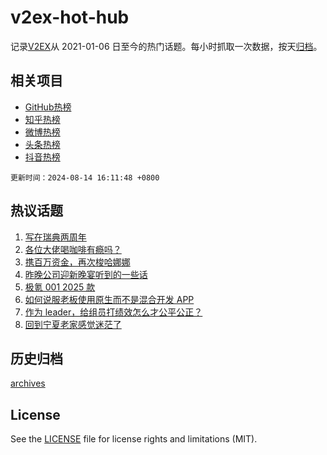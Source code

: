 # v2ex-hot-hub

 记录[V2EX](https://www.v2ex.com/)从 2021-01-06 日至今的热门话题。每小时抓取一次数据，按天[归档](archives)。
 
 ## 相关项目

- [GitHub热榜](https://github.com/lonnyzhang423/github-hot-hub)
- [知乎热榜](https://github.com/lonnyzhang423/zhihu-hot-hub)
- [微博热榜](https://github.com/lonnyzhang423/weibo-hot-hub)
- [头条热榜](https://github.com/lonnyzhang423/toutiao-hot-hub)
- [抖音热榜](https://github.com/lonnyzhang423/douyin-hot-hub)


 `更新时间：2024-08-14 16:11:48 +0800`

## 热议话题

1. [写在瑞典两周年](https://www.v2ex.com/t/1064758)
1. [各位大佬喝咖啡有瘾吗？](https://www.v2ex.com/t/1064826)
1. [携百万资金，再次梭哈娜娜](https://www.v2ex.com/t/1064910)
1. [昨晚公司迎新晚宴听到的一些话](https://www.v2ex.com/t/1064785)
1. [极氪 001 2025 款](https://www.v2ex.com/t/1064775)
1. [如何说服老板使用原生而不是混合开发 APP](https://www.v2ex.com/t/1064722)
1. [作为 leader，给组员打绩效怎么才公平公正？](https://www.v2ex.com/t/1064797)
1. [回到宁夏老家感觉迷茫了](https://www.v2ex.com/t/1064751)

## 历史归档

[archives](archives)

## License

See the [LICENSE](LICENSE) file for license rights and limitations (MIT).
